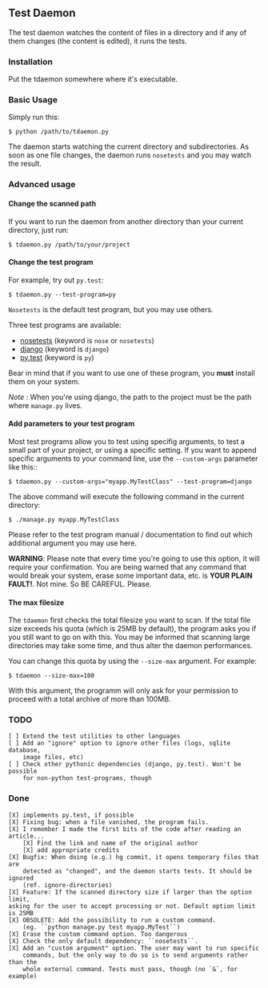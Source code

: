 ## Test Daemon

The test daemon watches the content of files in a directory and if any of them
changes (the content is edited), it runs the tests.

### Installation

Put the tdaemon somewhere where it's executable.

### Basic Usage

Simply run this:

    $ python /path/to/tdaemon.py

The daemon starts watching the current directory and subdirectories. As soon as
one file changes, the daemon runs ``nosetests`` and you may watch the result.

### Advanced usage

#### Change the scanned path

If you want to run the daemon from another directory than your current
directory, just run:

    $ tdaemon.py /path/to/your/project


#### Change the test program

For example, try out ``py.test``:

    $ tdaemon.py --test-program=py

``Nosetests`` is the default test program, but you may use others.

Three test programs are available:

* [nosetests](http://somethingaboutorange.com/mrl/projects/nose/) (keyword is `nose` or `nosetests`)
* [django](http://docs.djangoproject.com/en/dev/topics/testing/) (keyword is `django`)
* [py.test](http://codespeak.net/py/dist/test.html) (keyword is `py`)

Bear in mind that if you want to use one of these program, you **must** install
them on your system.

*Note* : When you're using django, the path to the project must be the path where
`manage.py` lives.

#### Add parameters to your test program

Most test programs allow you to test using specifig arguments, to test a small
part of your project, or using a specific setting. If you want to append
specific arguments to your command line, use the ``--custom-args`` parameter
like this::

    $ tdaemon.py --custom-args="myapp.MyTestClass" --test-program=django

The above command will execute the following command in the current directory:

    $ ./manage.py myapp.MyTestClass

Please refer to the test program manual / documentation to find out which
additional argument you may use here.

**WARNING**: Please note that every time you're going to use this option, it
will require your confirmation. You are being warned that any command that
would break your system, erase some important data, etc. is
**YOUR PLAIN FAULT!**. Not mine. So BE CAREFUL. Please.

#### The max filesize

The ``tdaemon`` first checks the total filesize you want to scan. If the total
file size exceeds his quota (which is 25MB by default), the program asks you if
you still want to go on with this. You may be informed that scanning large
directories may take some time, and thus alter the daemon performances.

You can change this quota by using the ``--size-max`` argument. For example:

    $ tdaemon --size-max=100

With this argument, the programm will only ask for your permission to proceed
with a total archive of more than 100MB.

### TODO

    [ ] Extend the test utilities to other languages
    [ ] Add an "ignore" option to ignore other files (logs, sqlite database,
        image files, etc)
    [ ] Check other pythonic dependencies (django, py.test). Won't be possible
        for non-python test-programs, though

### Done

    [X] implements py.test, if possible
    [X] Fixing bug: when a file vanished, the program fails.
    [X] I remember I made the first bits of the code after reading an article...
        [X] Find the link and name of the original author
        [X] add appropriate credits
    [X] Bugfix: When doing (e.g.) hg commit, it opens temporary files that are
        detected as "changed", and the daemon starts tests. It should be ignored
        (ref. ignore-directories)
    [X] Feature: If the scanned directory size if larger than the option limit,
    asking for the user to accept processing or not. Default option limit is 25MB
    [X] OBSOLETE: Add the possibility to run a custom command.
        (eg. ``python manage.py test myapp.MyTest``)
    [X] Erase the custom command option. Too dangerous
    [X] Check the only default dependency: ``nosetests``.
    [X] Add an "custom argument" option. The user may want to run specific
        commands, but the only way to do so is to send arguments rather than the
        whole external command. Tests must pass, though (no `&`, for example)

